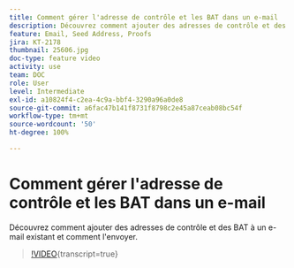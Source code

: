```yaml
---
title: Comment gérer l'adresse de contrôle et les BAT dans un e-mail
description: Découvrez comment ajouter des adresses de contrôle et des BAT à un e-mail existant et comment l'envoyer.
feature: Email, Seed Address, Proofs
jira: KT-2178
thumbnail: 25606.jpg
doc-type: feature video
activity: use
team: DOC
role: User
level: Intermediate
exl-id: a10824f4-c2ea-4c9a-bbf4-3290a96a0de8
source-git-commit: a6fac47b141f8731f8798c2e45a87ceab08bc54f
workflow-type: tm+mt
source-wordcount: '50'
ht-degree: 100%

---
```


# Comment gérer l&#39;adresse de contrôle et les BAT dans un e-mail

Découvrez comment ajouter des adresses de contrôle et des BAT à un e-mail existant et comment l&#39;envoyer.

>[!VIDEO](https://video.tv.adobe.com/v/25606?quality=12&learn=on){transcript=true}

